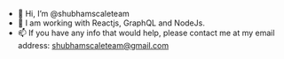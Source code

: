 - 👋 Hi, I’m @shubhamscaleteam
- 👀 I am working with Reactjs, GraphQL and NodeJs.
- 📫  If you have any info that would help, please contact me at my email address: shubhamscaleteam@gmail.com

<!---
shubhamscaleteam is a ✨ special ✨ repository because its `README.md` (this file) appears on your GitHub profile.
You can click the Preview link to take a look at your changes.
--->

